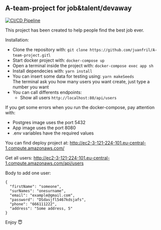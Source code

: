 ## A-team-project for job&talent/devaway

[![CI/CD Pipeline](https://github.com/juanfril/A-team-project/actions/workflows/workflow.yml/badge.svg?branch=main)](https://github.com/juanfril/A-team-project/actions/workflows/workflow.yml)

This project has been created to help people find the best job ever.

Installation:

- Clone the repository with:
  `git clone https://github.com/juanfril/A-team-project.git`\
- Start docker project with:
  `docker-compose up`
- Open a terminal inside the project with:
  `docker-compose exec app sh`
- Install dependecies with:
  `yarn install`
- You can insert some data for testing using:
  `yarn makeSeeds` </br>
  The terminal ask you how many users you want create, just type a number you want
- You can call differents endpoints:
  - Show all users
    `http://localhost:80/api/users`

If you get some errors when you run the docker-compose, pay attention with:

- Postgres image uses the port 5432
- App image uses the port 8080
- .env variables have the required values

You can find deploy project at: http://ec2-3-121-224-101.eu-central-1.compute.amazonaws.com/

Get all users: http://ec2-3-121-224-101.eu-central-1.compute.amazonaws.com/api/users

Body to add one user:

```
{
  "firstName": "someone",
  "surNames": "onesurname",
  "email": "example@gmail.com",
  "password": "DSdasjfl5467kdsjafs",
  "phone": "666111222",
  "address": "Some address, 5"
}
```

Enjoy 😇

